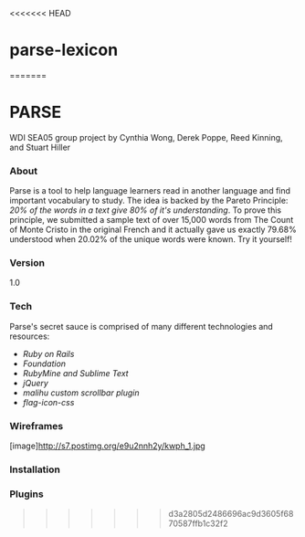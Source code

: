 <<<<<<< HEAD
# parse-lexicon
=======
# PARSE
WDI SEA05 group project by Cynthia Wong, Derek Poppe, Reed Kinning, and Stuart Hiller

### About
Parse is a tool to help language learners read in another language and find important vocabulary to study.
The idea is backed by the Pareto Principle: *20% of the words in a text give 80% of it's understanding*.
To prove this principle, we submitted a sample text of over 15,000 words from The Count of Monte Cristo in the original
French and it actually gave us exactly 79.68% understood when 20.02% of the unique words were known. Try it yourself!

### Version

1.0

### Tech

Parse's secret sauce is comprised of many different technologies and resources:
- *Ruby on Rails*
- *Foundation*
- *RubyMine and Sublime Text*
- *jQuery*
- *malihu custom scrollbar plugin* 
- *flag-icon-css*

### Wireframes
[image]http://s7.postimg.org/e9u2nnh2y/kwph_1.jpg

### Installation


### Plugins
>>>>>>> d3a2805d2486696ac9d3605f6870587ffb1c32f2
